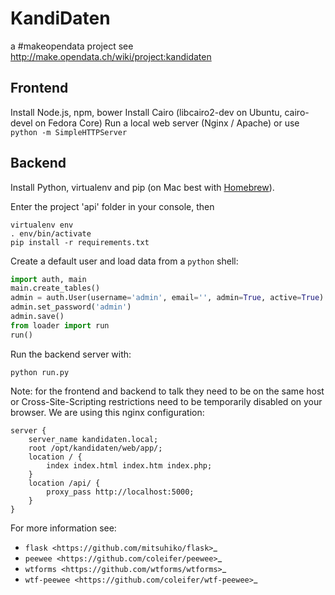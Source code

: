 # KandiDaten
a #makeopendata project
see http://make.opendata.ch/wiki/project:kandidaten

## Frontend

Install Node.js, npm, bower
Install Cairo (libcairo2-dev on Ubuntu, cairo-devel on Fedora Core)
Run a local web server (Nginx / Apache) or use `python -m SimpleHTTPServer`

## Backend

Install Python, virtualenv and pip (on Mac best with [Homebrew](http://brew.sh/)).

Enter the project 'api' folder in your console, then

```
virtualenv env
. env/bin/activate
pip install -r requirements.txt
```

Create a default user and load data from a `python` shell:
```python
import auth, main
main.create_tables()
admin = auth.User(username='admin', email='', admin=True, active=True)
admin.set_password('admin')
admin.save()
from loader import run
run()
```

Run the backend server with:
```
python run.py
```

Note: for the frontend and backend to talk they need to be on the same host
or Cross-Site-Scripting restrictions need to be temporarily disabled on your
browser. We are using this nginx configuration:
```
server {
    server_name kandidaten.local;
    root /opt/kandidaten/web/app/;
    location / {
        index index.html index.htm index.php;
    }
    location /api/ {
        proxy_pass http://localhost:5000;
    }
}
```

For more information see:

* `flask <https://github.com/mitsuhiko/flask>`_
* `peewee <https://github.com/coleifer/peewee>`_
* `wtforms <https://github.com/wtforms/wtforms>`_
* `wtf-peewee <https://github.com/coleifer/wtf-peewee>`_

